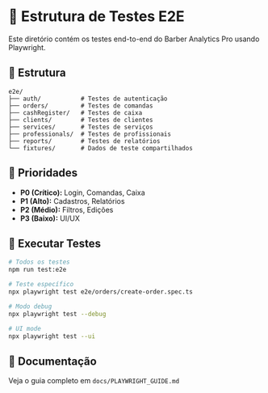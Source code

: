 # 📁 Estrutura de Testes E2E

Este diretório contém os testes end-to-end do Barber Analytics Pro usando Playwright.

## 📂 Estrutura

```
e2e/
├── auth/           # Testes de autenticação
├── orders/         # Testes de comandas
├── cashRegister/   # Testes de caixa
├── clients/        # Testes de clientes
├── services/       # Testes de serviços
├── professionals/  # Testes de profissionais
├── reports/        # Testes de relatórios
└── fixtures/       # Dados de teste compartilhados
```

## 🎯 Prioridades

- **P0 (Crítico):** Login, Comandas, Caixa
- **P1 (Alto):** Cadastros, Relatórios
- **P2 (Médio):** Filtros, Edições
- **P3 (Baixo):** UI/UX

## 🚀 Executar Testes

```bash
# Todos os testes
npm run test:e2e

# Teste específico
npx playwright test e2e/orders/create-order.spec.ts

# Modo debug
npx playwright test --debug

# UI mode
npx playwright test --ui
```

## 📖 Documentação

Veja o guia completo em `docs/PLAYWRIGHT_GUIDE.md`
